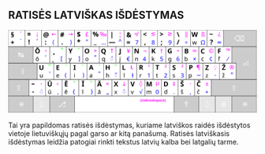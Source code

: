 
RATISĖS LATVIŠKAS IŠDĖSTYMAS
--------------------------------

![Ratisės latviškas išdėstymas](images/kb_lt_ratise_latvian.svg)

Tai yra papildomas ratisės išdėstymas, kuriame latviškos raidės išdėstytos vietoje lietuviškųjų pagal garso ar kitą panašumą.
Ratisės latviškasis išdėstymas leidžia patogiai rinkti tekstus latvių kalba bei latgalių tarme.
